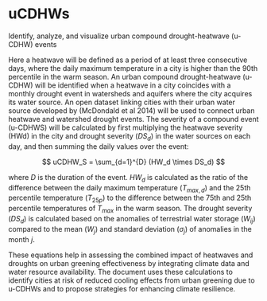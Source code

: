# uCDHWs
Identify, analyze, and visualize urban compound drought-heatwave (u-CDHW) events

Here a heatwave will be defined as a period of at least three consecutive days, where the daily maximum temperature in a city is higher than the 90th percentile in the warm season. An urban compound drought-heatwave (u-CDHW) will be identified when a heatwave in a city coincides with a monthly drought event in watersheds and aquifers where the city acquires its water source. An open dataset linking cities with their urban water source developed by (McDondald et al 2014) will be used to connect urban heatwave and watershed drought events. The severity of a compound event (u-CDHWS) will be calculated by first multiplying the heatwave severity (HWd) in the city and drought severity ($DS_d$) in the water sources on each day, and then summing the daily values over the event:

$$
uCDHW_S = \sum_{d=1}^{D} (HW_d \times DS_d)
$$

where $D$ is the duration of the event. $HW_d$ is calculated as the ratio of the difference between the daily maximum temperature ($T_{max,d}$) and the 25th percentile temperature ($T_{25p}$) to the difference between the 75th and 25th percentile temperatures of $T_{max}$ in the warm season. The drought severity ($DS_d$) is calculated based on the anomalies of terrestrial water storage ($W_{ij}$) compared to the mean ($W_j$) and standard deviation ($\sigma_j$) of anomalies in the month $j$.

These equations help in assessing the combined impact of heatwaves and droughts on urban greening effectiveness by integrating climate data and water resource availability. The document uses these calculations to identify cities at risk of reduced cooling effects from urban greening due to u-CDHWs and to propose strategies for enhancing climate resilience.
